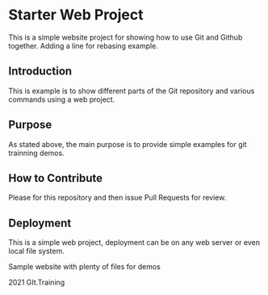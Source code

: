 # Starter Web Project

This is a simple website project for showing how to use Git and Github together. Adding a line for rebasing example.


## Introduction

This is example is to show different parts of the Git repository and various commands using a web project.


## Purpose

As stated above, the main purpose is to provide simple examples for git trainning demos.

## How to Contribute

Please for this repository and then issue Pull Requests for review.

## Deployment

This is a simple web project, deployment can be on any web server or even local file system.



Sample website with plenty of files for demos

2021 GIt.Training

